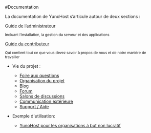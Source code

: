 #Documentation

<p class="lead">
La documentation de YunoHost s’articule autour de deux sections :
</p>

<div class="row text-center">

<div class="col col-md-4 col-md-offset-1">
<a class="btn btn-primary btn-lg" href="/admindoc"><span class="glyphicon glyphicon-lock"></span> Guide de l’administrateur</a>
<p><small class="text-muted">Incluant l’installation, la gestion du serveur et des applications</small></p>
</div>

<div class="col col-md-4 col-md-offset-1">
<a class="btn btn-danger btn-lg" href="/contributordoc"><span class="glyphicon glyphicon-heart"></span> Guide du contributeur</a>
<p><small class="text-muted">Qui contient tout ce que vous devez savoir à propos de nous et de notre manière de travailler</small></p>
</div>

</div>

* Vie du projet :
   * [Foire aux questions](/faq)
   - [Organisation du projet](/project_organization)
   * [Blog](https://forum.yunohost.org/c/announcement)
   - [Forum](https://forum.yunohost.org)
   - [Salons de discussions](/chat_rooms)
   * [Communication extérieure](/communication)
   * [Support / Aide](/help)

* Exemple d'utilisation:
   * [YunoHost pour les organisations à but non lucratif](/use_case_non-profit_organisations)
